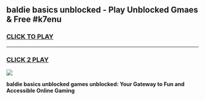 
## baldie basics unblocked - Play Unblocked Gmaes & Free #k7enu
<h3>
<a href="https://news.freeplayer.one?title=baldie_basics_unblocked&ref=24F">CLICK TO PLAY</a></h3>
<hr>

<h3>
<a href="https://news.freeplayer.one?title=baldie_basics_unblocked&ref=24F">CLICK 2 PLAY</a>
  
</h3>

<a href="https://news.freeplayer.one?title=baldie_basics_unblocked&ref=24F/"><img src="https://clearcache.store/games.png"></a>


**baldie basics unblocked games unblocked: Your Gateway to Fun and Accessible Online Gaming**
